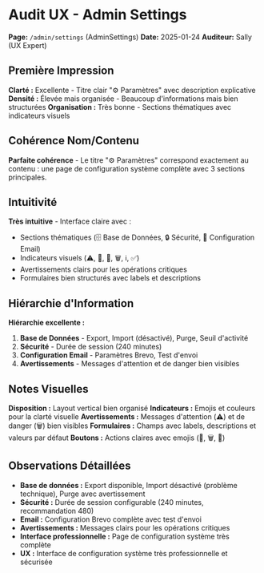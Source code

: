 # Audit UX - Admin Settings
**Page:** `/admin/settings` (AdminSettings)
**Date:** 2025-01-24
**Auditeur:** Sally (UX Expert)

## Première Impression
**Clarté :** Excellente - Titre clair "⚙️ Paramètres" avec description explicative
**Densité :** Élevée mais organisée - Beaucoup d'informations mais bien structurées
**Organisation :** Très bonne - Sections thématiques avec indicateurs visuels

## Cohérence Nom/Contenu
**Parfaite cohérence** - Le titre "⚙️ Paramètres" correspond exactement au contenu : une page de configuration système complète avec 3 sections principales.

## Intuitivité
**Très intuitive** - Interface claire avec :
- Sections thématiques (🗄️ Base de Données, 🔒 Sécurité, 📧 Configuration Email)
- Indicateurs visuels (⚠️, 🚧, 💾, 🗑️, ℹ️, ✅)
- Avertissements clairs pour les opérations critiques
- Formulaires bien structurés avec labels et descriptions

## Hiérarchie d'Information
**Hiérarchie excellente :**
1. **Base de Données** - Export, Import (désactivé), Purge, Seuil d'activité
2. **Sécurité** - Durée de session (240 minutes)
3. **Configuration Email** - Paramètres Brevo, Test d'envoi
4. **Avertissements** - Messages d'attention et de danger bien visibles

## Notes Visuelles
**Disposition :** Layout vertical bien organisé
**Indicateurs :** Emojis et couleurs pour la clarté visuelle
**Avertissements :** Messages d'attention (⚠️) et de danger (🗑️) bien visibles
**Formulaires :** Champs avec labels, descriptions et valeurs par défaut
**Boutons :** Actions claires avec emojis (💾, 🗑️, 📧)

## Observations Détaillées
- **Base de données :** Export disponible, Import désactivé (problème technique), Purge avec avertissement
- **Sécurité :** Durée de session configurable (240 minutes, recommandation 480)
- **Email :** Configuration Brevo complète avec test d'envoi
- **Avertissements :** Messages clairs pour les opérations critiques
- **Interface professionnelle :** Page de configuration système très complète
- **UX :** Interface de configuration système très professionnelle et sécurisée
